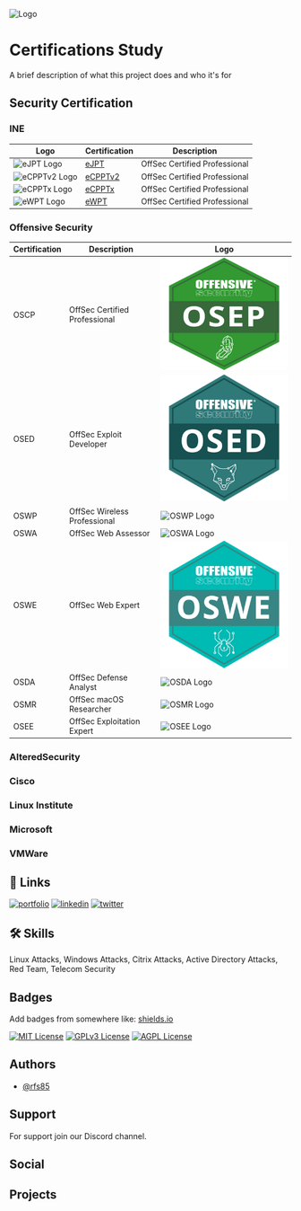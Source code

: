 
![Logo](https://dev-to-uploads.s3.amazonaws.com/uploads/articles/th5xamgrr6se0x5ro4g6.png)


# Certifications Study

A brief description of what this project does and who it's for


## Security Certification



### INE
| Logo                                          | Certification                                 | Description                                                                                             |
|-----------------------------------------------|---------------------------------------------------------------------------------------------------------|------------------------------------------------|
| ![eJPT Logo](https://example.com/compTIA-security-plus-logo.png) | [eJPT](https://linktodocumentation) | OffSec Certified Professional |
| ![eCPPTv2 Logo](https://example.com/compTIA-security-plus-logo.png) | [eCPPTv2](https://linktodocumentation) | OffSec Certified Professional |
| ![eCPPTx Logo](https://example.com/compTIA-security-plus-logo.png) | [eCPPTx](https://linktodocumentation) | OffSec Certified Professional |
| ![eWPT Logo](https://example.com/compTIA-security-plus-logo.png) | [eWPT](https://linktodocumentation) | OffSec Certified Professional |



### Offensive Security
| Certification                                 | Description                                                                                             | Logo                                           |
|-----------------------------------------------|---------------------------------------------------------------------------------------------------------|------------------------------------------------|
| OSCP | OffSec Certified Professional | <img src="./images/logos/OSEP.png" alt="OSEP Logo" width="300" height="200"> 
| OSED | OffSec Exploit Developer| ![OSED Logo](./images/logos/OSED.png) |
| OSWP | OffSec Wireless Professional | ![OSWP Logo](./images/logos/OSWP.png) |
| OSWA | OffSec Web Assessor | ![OSWA Logo](./images/logos/OSWA.png) |
| OSWE | OffSec Web Expert | ![OSWE Logo](./images/logos/OSWE.png) |
| OSDA | OffSec Defense Analyst | ![OSDA Logo](./images/logos/OSDA.png) |
| OSMR | OffSec macOS Researcher | ![OSMR Logo](./images/logos/OSMR.png) |
| OSEE | OffSec Exploitation Expert | ![OSEE Logo](./images/logos/OSEE.png) |

### AlteredSecurity


### Cisco


### Linux Institute


### Microsoft


### VMWare

## 🔗 Links
[![portfolio](https://img.shields.io/badge/my_portfolio-000?style=for-the-badge&logo=ko-fi&logoColor=white)](https://katherineoelsner.com/)
[![linkedin](https://img.shields.io/badge/linkedin-0A66C2?style=for-the-badge&logo=linkedin&logoColor=white)]([https://www.linkedin.com/](https://www.linkedin.com/in/ruben-silva85/))
[![twitter](https://img.shields.io/badge/twitter-1DA1F2?style=for-the-badge&logo=twitter&logoColor=white)](https://twitter.com/)


## 🛠 Skills
Linux Attacks, Windows Attacks, Citrix Attacks, Active Directory Attacks, Red Team, Telecom Security


## Badges

Add badges from somewhere like: [shields.io](https://shields.io/)

[![MIT License](https://img.shields.io/badge/License-MIT-green.svg)](https://choosealicense.com/licenses/mit/)
[![GPLv3 License](https://img.shields.io/badge/License-GPL%20v3-yellow.svg)](https://opensource.org/licenses/)
[![AGPL License](https://img.shields.io/badge/license-AGPL-blue.svg)](http://www.gnu.org/licenses/agpl-3.0)


## Authors

- [@rfs85](https://www.github.com/rfs85)


## Support

For support join our Discord channel.

## Social
## Projects
